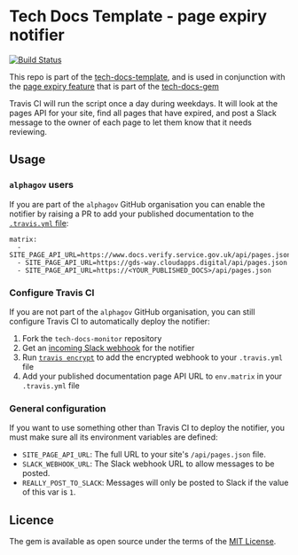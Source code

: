 # Tech Docs Template - page expiry notifier

[![Build Status](https://travis-ci.com/alphagov/tech-docs-monitor.svg?branch=master)](https://travis-ci.com/alphagov/tech-docs-monitor)

This repo is part of the [tech-docs-template][template], and is used in
conjunction with the [page expiry feature][expiry] that is part of the
[tech-docs-gem][gem]

Travis CI will run the script once a day during weekdays.
It will look at the pages API for your site, find all pages that have expired, and post a Slack message to the owner of each page to let them know that it needs reviewing.

[template]: https://github.com/alphagov/tech-docs-template
[expiry]: https://alphagov.github.io/tech-docs-manual/#last-reviewed-on-and-review-in
[gem]: https://github.com/alphagov/tech-docs-gem

## Usage

### `alphagov` users

If you are part of the `alphagov` GitHub organisation you can enable the notifier by raising a PR to add your published documentation to the [`.travis.yml` file][travis]:

```
matrix:
  - SITE_PAGE_API_URL=https://www.docs.verify.service.gov.uk/api/pages.json
  - SITE_PAGE_API_URL=https://gds-way.cloudapps.digital/api/pages.json
  - SITE_PAGE_API_URL=https://<YOUR_PUBLISHED_DOCS>/api/pages.json
```

[travis]: https://github.com/alphagov/tech-docs-monitor/blob/master/.travis.yml

### Configure Travis CI

If you are not part of the `alphagov` GitHub organisation, you can still configure Travis CI to automatically deploy the notifier:

1. Fork the `tech-docs-monitor` repository
1. Get an [incoming Slack webhook][webhook] for the notifier
1. Run [`travis encrypt`][encrypt] to add the encrypted webhook to your `.travis.yml` file
1. Add your published documentation page API URL to `env.matrix` in your `.travis.yml` file

[encrypt]: https://docs.travis-ci.com/user/encryption-keys/#usage
[webhook]: https://api.slack.com/incoming-webhooks

### General configuration

If you want to use something other than Travis CI to deploy the notifier, you must make sure all its environment variables are defined:

* `SITE_PAGE_API_URL`: The full URL to your site's `/api/pages.json` file.
* `SLACK_WEBHOOK_URL`: The Slack webhook URL to allow messages to be posted.
* `REALLY_POST_TO_SLACK`: Messages will only be posted to Slack if the value of
  this var is `1`.

## Licence

The gem is available as open source under the terms of the [MIT License](LICENCE).
